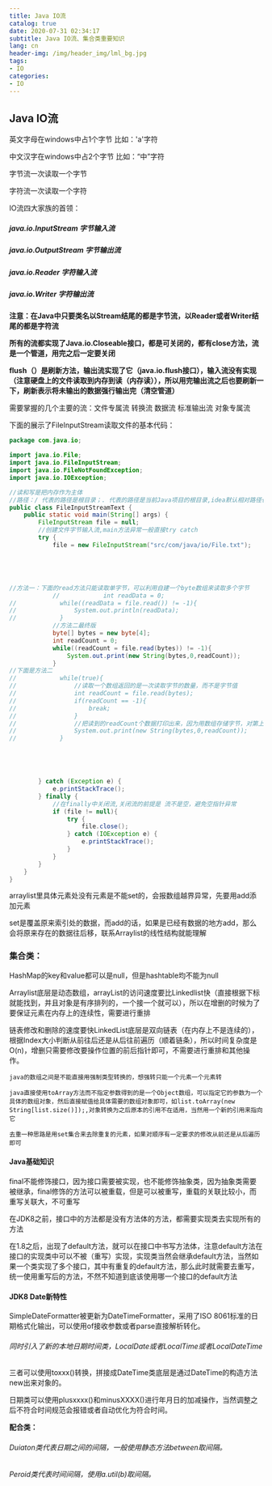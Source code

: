```yaml
---
title: Java IO流
catalog: true
date: 2020-07-31 02:34:17
subtitle: Java IO流、集合类重要知识
lang: cn
header-img: /img/header_img/lml_bg.jpg
tags:
- IO
categories:
- IO
---
```


## Java IO流

英文字母在windows中占1个字节   比如：'a'字符

中文汉字在windows中占2个字节   比如：“中”字符

字节流一次读取一个字节

字符流一次读取一个字符



IO流四大家族的首领：

##### java.io.InputStream				字节输入流

##### java.io.OutputStream				字节输出流

##### java.io.Reader 				字符输入流

##### java.io.Writer					字符输出流



**注意：在Java中只要类名以Stream结尾的都是字节流，以Reader或者Writer结尾的都是字符流**

**所有的流都实现了Java.io.Closeable接口，都是可关闭的，都有close方法，流是一个管道，用完之后一定要关闭**

**flush（）是刷新方法，输出流实现了它（java.io.flush接口），输入流没有实现（注意硬盘上的文件读取到内存到读（内存读）），所以用完输出流之后也要刷新一下，刷新表示将未输出的数据强行输出完（清空管道）**



需要掌握的几个主要的流：文件专属流		转换流		数据流		标准输出流		对象专属流

下面的展示了FileInputStream读取文件的基本代码：

```java
package com.java.io;

import java.io.File;
import java.io.FileInputStream;
import java.io.FileNotFoundException;
import java.io.IOException;

//读和写是把内存作为主体
//路径：/ 代表的路径是根目录；. 代表的路径是当前Java项目的根目录,idea默认相对路径也是从工程的根目录开始。所以开头直接可以指定到src
public class FileInputStreamText {
    public static void main(String[] args) {
        FileInputStream file = null;
        //创建文件字节输入流,main方法异常一般直接try catch
        try {
            file = new FileInputStream("src/com/java/io/File.txt");





//方法一：下面的read方法只能读取单字节，可以利用自建一个byte数组来读取多个字节
            //            int readData = 0;
//            while((readData = file.read()) != -1){
//                System.out.println(readData);
//            }
            //方法二最终版
            byte[] bytes = new byte[4];
            int readCount = 0;
            while((readCount = file.read(bytes)) != -1){
                System.out.print(new String(bytes,0,readCount));
            }
//下面是方法二
//            while(true){
//                //读取一个数组返回的是一次读取字节的数量，而不是字节值
//                int readCount = file.read(bytes);
//                if(readCount == -1){
//                    break;
//                }
//                //把读到的readCount个数据打印出来，因为用数组存储字节，对第上一轮数据没有覆盖的话，数组中未被覆盖的字节还会保留。
//                System.out.print(new String(bytes,0,readCount));
//            }





        } catch (Exception e) {
            e.printStackTrace();
        } finally {
            //在finally中关闭流,关闭流的前提是 流不是空，避免空指针异常
            if (file != null){
                try {
                    file.close();
                } catch (IOException e) {
                    e.printStackTrace();
                }
            }
        }
    }
}
```

arraylist里具体元素处没有元素是不能set的，会报数组越界异常，先要用add添加元素

set是覆盖原来索引处的数据，而add的话，如果是已经有数据的地方add，那么会将原来存在的数据往后移，联系Arraylist的线性结构就能理解



### 集合类：

HashMap的key和value都可以是null，但是hashtable均不能为null

Arraylist底层是动态数组，arrayList的访问速度要比Linkedlist快（直接根据下标就能找到，并且对象是有序排列的，一个接一个就可以），所以在增删的时候为了要保证元素在内存上的连续性，需要进行重排

链表修改和删除的速度要快LinkedList底层是双向链表（在内存上不是连续的），根据Index大小判断从前往后还是从后往前遍历（顺着链条），所以时间复杂度是O(n)，增删只需要修改要操作位置的前后指针即可，不需要进行重排和其他操作。



```
java的数组之间是不能直接用强制类型转换的，想强转只能一个元素一个元素转

java直接使用toArray方法而不指定参数得到的是一个Object数组，可以指定它的参数为一个具体的数组对象，然后直接赋值给具体需要的数组对象即可，如list.toArray(new String[list.size()]);,对象转换为之后原本的引用不在适用，当然用一个新的引用来指向它

去重一种思路是用set集合来去除重复的元素，如果对顺序有一定要求的修改从前还是从后遍历即可
```

#### Java基础知识

final不能修饰接口，因为接口需要被实现，也不能修饰抽象类，因为抽象类需要被继承，final修饰的方法可以被重载，但是可以被重写，重载的关联比较小，而重写关联大，不可重写

在JDK8之前，接口中的方法都是没有方法体的方法，都需要实现类去实现所有的方法

在1.8之后，出现了default方法，就可以在接口中书写方法体，注意default方法在接口的实现类中可以不被（重写）实现，实现类当然会继承default方法，当然如果一个类实现了多个接口，其中有重复的default方法，那么此时就需要去重写，统一使用重写后的方法，不然不知道到底该使用哪一个接口的default方法

#### JDK8   Date新特性

SimpleDateFormatter被更新为DateTimeFormatter，采用了ISO 8061标准的日期格式化输出，可以使用of接收参数或者parse直接解析转化。

###### 同时引入了新的本地日期时间类，LocalDate或者LocalTime或者LocalDateTime

三者可以使用toxxx()转换，拼接成DateTime类底层是通过DateTime的构造方法new出来对象的。

日期类可以使用plusxxxx()和minusXXXX()进行年月日的加减操作，当然调整之后不符合时间规范会报错或者自动优化为符合时间。

**配合类：**           

###### Duiaton类代表日期之间的间隔，一般使用静态方法between取间隔。

###### Peroid类代表时间间隔，使用a.util(b)取间隔。